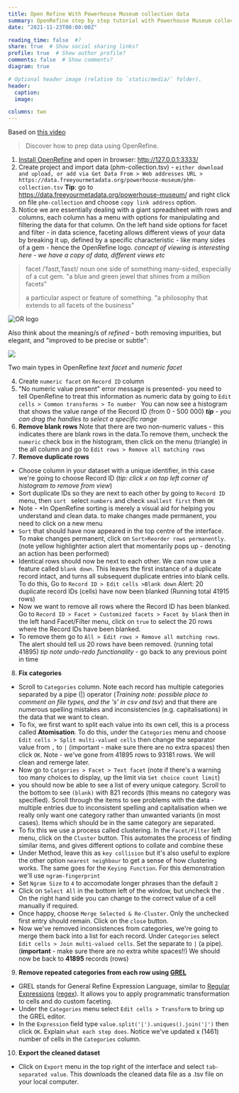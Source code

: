 ```yaml
---
title: Open Refine With Powerhouse Museum collection data
summary: OpenRefine step by step tutorial with Powerhouse Museum collection data
date: "2021-11-23T00:00:00Z"

reading_time: false  #?
share: true  # Show social sharing links?
profile: true  # Show author profile?
comments: false  # Show comments?
diagram: true

# Optional header image (relative to `static/media/` folder).
header:
  caption: 
  image:

columns: two
---
```


Based on [this video](https://)
> Discover how to prep data using OpenRefine.

1. [Install OpenRefine](https://openrefine.org/download.html) and open in browser: http://127.0.0.1:3333/
2. Create project and import data (phm-collection.tsv) - `either download and upload, or add via Get Data From > Web addresses URL > https://data.freeyourmetadata.org/powerhouse-museum/phm-collection.tsv` **Tip**: go to https://data.freeyourmetadata.org/powerhouse-museum/ and right click on file `phm-collection` and choose `copy link address` option.
3. Notice we are essentially dealing with a giant spreadsheet with rows and columns, each column has a menu with options for manipulating and filtering the data for that column. On the left hand side options for facet and filter - in data science, faceting allows different views of your data by breaking it up, defined by a specific characteristic - like many sides of a gem - hence the OpenRefine logo. *concept of viewing is interesting here - we have a copy of data, different views etc*
> facet
> /ˈfasɪt,ˈfasɛt/
> noun
> one side of something many-sided, especially of a cut gem.
> "a blue and green jewel that shines from a million facets"
> 
> a particular aspect or feature of something.
> "a philosophy that extends to all facets of the business"

![OR logo](https://upload.wikimedia.org/wikipedia/commons/4/4b/OpenRefine_New_Logo.png)

Also think about the meaning/s of *refined* - both removing impurities, but elegant, and "improved to be precise or subtle":

![](https://i.imgur.com/uhRz6F8.png)


Two main types in OpenRefine *text facet* and *numeric facet*

4. Create `numeric facet` on ``Record ID`` column
5. "No numeric value present" error message is presented- you need to tell OpenRefine to treat this information as numeric data by going to ``Edit cells > Common transforms > To number `` You can now see a histogram that shows the value range of the Record ID (from 0 - 500 000) ***tip** - you can drag the handles to select a specific range*
6. **Remove blank rows**
Note that there are two non-numeric values - this indicates there are blank rows in the data.To remove them, uncheck the `numeric` check box in the histogram, then click on the menu (triangle) in the all column and go to `Edit rows > Remove all matching rows` 
7. **Remove duplicate rows**
* Choose column in your dataset with a unique identifier, in this case we're going to choose Record ID (*tip: click x on top left corner of histogram to remove from view*)
* Sort duplicate IDs so they are next to each other by going to `Record ID` menu, then `sort ` select `numbers` and check `smallest first` then `OK`
* Note - *In OpenRefine sorting is merely a visual aid for helping you understand and clean data. to make changes made permanent, you need to click on a new menu 
* `Sort` that should have now appeared in the top centre of the interface. To make changes permanent, click on `Sort>Reorder rows permanently`. (note yellow highlighter action alert that momentarily pops up - denoting an action has been performed)
* Identical rows should now be next to each other. We can now use a feature called `blank down`. This leaves the first instance of a duplicate record intact, and turns all subsequent duplicate entries into blank cells. To do this, Go to `Record ID > Edit cells >Blank down` Alert: 20 duplicate record IDs (cells) have now been blanked (Running total 41915 rows)
* Now we want to remove all rows where the Record ID has been blanked. Go to `Record ID > Facet > Customized facets > Facet by blank` then in the left hand Facet/Filter menu, click on `true` to select the 20 rows where the Record IDs have been blanked.
* To remove them go to `All > Edit rows > Remove all matching rows`. The alert should tell us 20 rows have been removed. (running total 41895)
*tip note undo-redo functionality* - go back to any previous point in time
8. **Fix categories**
* Scroll to `Categories` column. Note each record has multiple categories separated by a pipe (|) operator (*Training note: possible place to comment on file types, and the 's' in csv and tsv*) and that there are numerous spelling mistakes and inconsistencies (e.g. capitalisations) in the data that we want to clean.
* To fix, we first want to split each value into its own cell, this is a process called **Atomisation**. To do this, under the `Categories` menu and choose `Edit cells > Split multi-valued cells` then change the separator value from `,` to `|` (important - make sure there are no extra spaces) then click `OK`. Note - we've gone from 41895 rows to 93181 rows. We will clean and remerge later.
* Now go to `Catgories > Facet > Text facet` (note if there's a warning too many choices to display, up the limit via `Set choice count limit`)
* you should now be able to see a list of every unique category. Scroll to the bottom to see `(blank)` with 821 records (this means no category was specified). Scroll through the items to see problems with the data - multiple entries due to inconsistent spelling and capitalisation when we really only want one category rather than unwanted variants (in most cases). Items which should be in the same category are separated.
* To fix this we use a process called clustering. In the `Facet/Filter` left menu, click on the `Cluster` button. This automates the process of finding similar items, and gives different options to collate and combine these
* Under Method, leave this as `key collision` but it's also useful to explore the other option `nearest neighbour` to get a sense of how clustering works. The same goes for the `Keying Function`. For this demonstration we'll use `ngram-fingerprint`
* Set `Ngram Size` to `4` to accomodate longer phrases than the default `2`
* Click on `Select All` in the bottom left of the window, but uncheck the . On the right hand side you can change to the correct value of a cell manually if required. 
* Once happy, choose `Merge Selected & Re-Cluster`. Only the unchecked first entry should remain. Click on the `close` button.
* Now we've removed inconsistences from categories, we're going to merge them back into a list for each record. Under `Categories` select `Edit cells > Join multi-valued cells`. Set the separate to `|` (a pipe). (**important** - make sure there are no extra white spaces!!) We should now be back to **41895** records (rows)

9. **Remove repeated categories from each row using [GREL](https://docs.openrefine.org/manual/grelfunctions)**
* GREL stands for General Refine Expression Language, similar to [Regular Expressions](https://en.wikipedia.org/wiki/Regular_expression) ([regex](https://regexr.com/)). It allows you to apply programmatic transformation to cells and do custom faceting. 
* Under the `Categories` menu select `Edit cells > Transform` to bring up the GREL editor.
* In the `Expression` field type `value.split('|').uniques().join('|')` then click `OK`. Explain `what each step does`. Notice we've updated x (1461) number of cells in the `Categories` column.
10. **Export the cleaned dataset**
* Click on `Export` menu in the top right of the interface and select `tab-separated value`. This downloads the cleaned data file as a .tsv file on your local computer.



